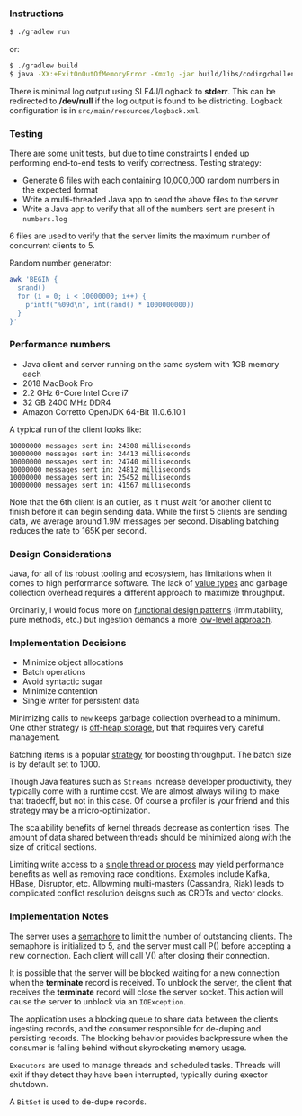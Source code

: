 ### Instructions

```bash
$ ./gradlew run
```

or:

```bash
$ ./gradlew build
$ java -XX:+ExitOnOutOfMemoryError -Xmx1g -jar build/libs/codingchallenge-0.0.1-SNAPSHOT-all.jar
```

There is minimal log output using SLF4J/Logback to **stderr**. This can be redirected to **/dev/null** if the log output is found to be districting. Logback configuration is in `src/main/resources/logback.xml`.

### Testing

There are some unit tests, but due to time constraints I ended up performing end-to-end tests to verify correctness. Testing strategy:

- Generate 6 files with each containing 10,000,000 random numbers in the expected format
- Write a multi-threaded Java app to send the above files to the server
- Write a Java app to verify that all of the numbers sent are present in `numbers.log`

6 files are used to verify that the server limits the maximum number of concurrent clients to 5.

Random number generator:

```bash
awk 'BEGIN {
  srand()
  for (i = 0; i < 10000000; i++) {
    printf("%09d\n", int(rand() * 1000000000))
  }
}'
```

### Performance numbers

- Java client and server running on the same system with 1GB memory each
- 2018 MacBook Pro
- 2.2 GHz 6-Core Intel Core i7
- 32 GB 2400 MHz DDR4
- Amazon Corretto OpenJDK 64-Bit 11.0.6.10.1

A typical run of the client looks like:

```
10000000 messages sent in: 24308 milliseconds
10000000 messages sent in: 24413 milliseconds
10000000 messages sent in: 24740 milliseconds
10000000 messages sent in: 24812 milliseconds
10000000 messages sent in: 25452 milliseconds
10000000 messages sent in: 41567 milliseconds
```

Note that the 6th client is an outlier, as it must wait for another client to finish before it can begin sending data. While the first 5 clients are sending data, we average around 1.9M messages per second. Disabling batching reduces the rate to 165K per second.

### Design Considerations

Java, for all of its robust tooling and ecosystem, has limitations when it comes to high performance software. The lack of [value types](https://openjdk.java.net/jeps/169) and garbage collection overhead requires a different approach to maximize throughput.

Ordinarily, I would focus more on [functional design patterns](https://fsharpforfunandprofit.com/fppatterns/) (immutability, pure methods, etc.) but ingestion demands a more [low-level approach](https://www.lessjava.com/2019/04/waste-free-coding.html).

### Implementation Decisions

- Minimize object allocations
- Batch operations
- Avoid syntactic sugar
- Minimize contention
- Single writer for persistent data

Minimizing calls to `new` keeps garbage collection overhead to a minimum. One other strategy is [off-heap storage](https://flink.apache.org/news/2015/09/16/off-heap-memory.html), but that requires very careful management.

Batching items is a popular [strategy](https://docs.cloudera.com/documentation/kafka/latest/topics/kafka_performance.html#kafka_performance_tuning) for boosting throughput. The batch size is by default set to 1000.

Though Java features such as `Streams` increase developer productivity, they typically come with a runtime cost. We are almost always willing to make that tradeoff, but not in this case. Of course a profiler is your friend and this strategy may be a micro-optimization.

The scalability benefits of kernel threads decrease as contention rises. The amount of data shared between threads should be minimized along with the size of critical sections.

Limiting write access to a [single thread or process](https://mechanical-sympathy.blogspot.com/2011/09/single-writer-principle.html) may yield performance benefits as well as removing race conditions. Examples include Kafka, HBase, Disruptor, etc. Allowming multi-masters (Cassandra, Riak) leads to complicated conflict resolution deisgns such as CRDTs and vector clocks.

### Implementation Notes

The server uses a [semaphore](https://en.wikipedia.org/wiki/Semaphore_%28programming%28) to limit the number of outstanding clients. The semaphore is initialized to 5, and the server must call P() before accepting a new connection. Each client will call V() after closing their connection.

It is possible that the server will be blocked waiting for a new connection when the **terminate** record is received. To unblock the server, the client that receives the **terminate** record will close the server socket. This action will cause the server to unblock via an `IOException`.

The application uses a blocking queue to share data between the clients ingesting records, and the consumer responsible for de-duping and persisting records. The blocking behavior provides backpressure when the consumer is falling behind without skyrocketing memory usage.

`Executors` are used to manage threads and scheduled tasks. Threads will exit if they detect they have been interrupted, typically during exector shutdown.

A `BitSet` is used to de-dupe records.
